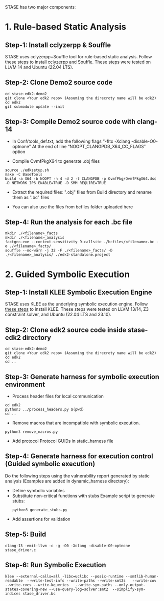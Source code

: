 STASE has two major components:



# 1. Rule-based Static Analysis

## Step-1: Install cclyzerpp & Souffle 
STASE uses cclyzerpp+Souffle tool for rule-based static analysis. Follow [these steps](install_sa.md) to install cclyzerpp and Souffle. These steps were tested on LLVM 14 and Ubuntu (22.04 LTS). 

## Step-2: Clone Demo2 source code
```
cd stase-edk2-demo2
git clone <Your edk2 repo> (Assuming the direcroty name will be edk2)
cd edk2
git submodule update --init
```

## Step-3: Compile Demo2 source code with clang-14
- In Conf/tools_def.txt, add the following flags “-flto -Xclang -disable-O0-optnone” At the end of line “NOOPT_CLANGPDB_X64_CC_FLAGS” option

- Compile OvmfPkgX64 to generate .obj files
```
source ./edksetup.sh
make -C BaseTools
build -a X64 -b NOOPT -n 4 -d 2 -t CLANGPDB -p OvmfPkg/OvmfPkgX64.dsc -D NETWORK_IP6_ENABLE=TRUE -D SMM_REQUIRE=TRUE
```
- Extract the required files: "<filename>.obj" files from Build directory and rename them as "<filename>.bc" files

- You can also use the files from bcfiles folder uploaded here

## Step-4: Run the analysis for each .bc file
```
mkdir ./<filename>_facts
mkdir ./<filename>_analysis
factgen-exe --context-sensitivity 9-callsite ./bcfiles/<filename>.bc -o ./<filename>_facts/
souffle --no-warn -j 32 -F ./<filename>_facts/ -D ./<filename>_analysis/ ./edk2-standalone.project
```






# 2. Guided Symbolic Execution

## Step-1: Install KLEE Symbolic Execution Engine 
STASE uses KLEE as the underlying symbolic execution engine. Follow [these steps](install_klee.md) to install KLEE. These steps were tested on LLVM 13/14, Z3 constraint solver, and  Ubuntu (22.04 LTS and 23.10). 

## Step-2: Clone edk2 source code inside stase-edk2 directory
```
cd stase-edk2-demo2
git clone <Your edk2 repo> (Assuming the direcroty name will be edk2)
cd edk2
cd ..
```

## Step-3: Generate harness for symbolic execution environment
- Process header files for local communication
```
cd edk2
python3 ../process_headers.py $(pwd)
cd ..
```

- Remove macros that are incompatible with symbolic execution.
```
python3 remove_macros.py
```
- Add protocol Protocol GUIDs in static_harness file

## Step-4: Generate harness for execution control (Guided symbolic execution)

Do the following steps using the vulnerability report generated by static analysis (Examples are added in dynamic_harness directory):

- Define symbolic variables
- Substitute non-critical functions with stubs 
    Example script to generate stubs:
    ```
    python3 generate_stubs.py
    ```
- Add assertions for validation



## Step-5: Build
```
clang-13 -emit-llvm -c -g -O0 -Xclang -disable-O0-optnone stase_driver.c
```
## Step-6: Run Symbolic Execution
```
klee --external-calls=all -libc=uclibc --posix-runtime --smtlib-human-readable  --write-test-info --write-paths --write-smt2s   --write-cov  --write-cvcs --write-kqueries   --write-sym-paths --only-output-states-covering-new --use-query-log=solver:smt2  --simplify-sym-indices stase_driver.bc
```


